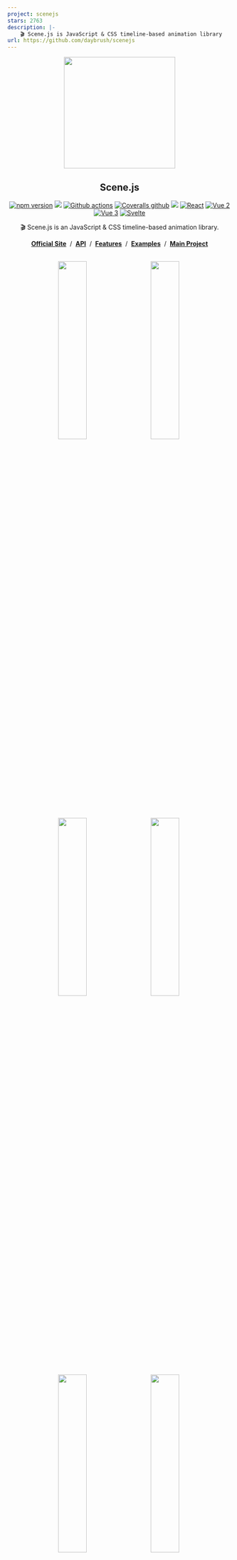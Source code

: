 ```yaml
---
project: scenejs
stars: 2763
description: |-
    🎬 Scene.js is JavaScript & CSS timeline-based animation library
url: https://github.com/daybrush/scenejs
---
```



<p align="middle"><img src="https://daybrush.com/scenejs/images/clapperboard.png" width="250"/></p>
<h2 align="middle">Scene.js</h2>
<p align="middle">
<a href="https://www.npmjs.com/package/scenejs" target="_blank"><img src="https://img.shields.io/npm/v/scenejs.svg?style=flat-square&color=007acc&label=version" alt="npm version" /></a>
<img src="https://img.shields.io/badge/language-typescript-blue.svg?style=flat-square"/>
<a href="https://github.com/daybrush/scenejs/actions" target="_blank"><img alt="Github actions" src="https://img.shields.io/github/actions/workflow/status/daybrush/scenejs/test.yml?branch=master&style=flat-square" /></a>
<a href="https://coveralls.io/github/daybrush/scenejs?branch=master&style=flat-square" target="_blank"><img alt="Coveralls github" src="https://img.shields.io/coveralls/github/daybrush/scenejs.svg?style=flat-square&label=%E2%9C%85%20coverage" /></a>
<a href="https://github.com/daybrush/scenejs/blob/master/LICENSE" target="_blank"><img src="https://img.shields.io/github/license/daybrush/scenejs.svg?style=flat-square&label=license&color=08CE5D"/></a>
<a href="https://github.com/daybrush/scenejs/tree/master/packages/react-scenejs" target="_blank"><img alt="React" src="https://img.shields.io/static/v1.svg?label=&message=React&style=flat-square&color=61daeb"></a> 
<a href="https://github.com/daybrush/scenejs/tree/master/packages/vue2-scenejs" target="_blank"><img
    alt="Vue 2"
    src="https://img.shields.io/static/v1.svg?label=&message=Vue2&style=flat-square&color=3fb984"></a>
<a href="https://github.com/daybrush/scenejs/tree/master/packages/vue-scenejs" target="_blank"><img
    alt="Vue 3"
    src="https://img.shields.io/static/v1.svg?label=&message=Vue%203&style=flat-square&color=3fb984"></a>
 <a href="https://github.com/daybrush/scenejs/tree/master/packages/svelte-scenejs" target="_blank"><img alt="Svelte" src="https://img.shields.io/static/v1.svg?label=&message=Svelte&style=flat-square&color=C82B38"></a>
</p>


<p align="middle">🎬 Scene.js is an JavaScript & CSS timeline-based animation library.</p>

<p align="middle"><a href="https://daybrush.com/scenejs"><strong>Official Site</strong></a> &nbsp;/&nbsp; <a href="https://daybrush.com/scenejs/release/latest/doc"><strong>API</strong></a> &nbsp;/&nbsp; <a href="https://daybrush.com/scenejs/features.html"><strong>Features</strong></a> &nbsp;/&nbsp; <a href="https://codepen.io/collection/DLWxrd/"><strong>Examples</strong></a> &nbsp;/&nbsp; <a href="https://github.com/daybrush/scena"><strong>Main Project</strong></a></p>
<br/>
<p align="middle" style="max-width: 1000px; margin: 0px auto;" >
  <a href="https://codepen.io/daybrush/pen/arQpYb" target="_blank"><img src="https://daybrush.com/scenejs/images/daybrush.gif" width="280" style="min-width:200px;max-width:320px;width: 32%;"/></a>&nbsp;
  <a href="https://codepen.io/daybrush/pen/EQPPBg" target="_blank"><img src="https://daybrush.com/scenejs/images/tree.gif" width="280" style="min-width:200px;max-width:320px;width: 32%;"/></a>&nbsp;
  <a href="https://codepen.io/daybrush/pen/QYRyMd" target="_blank"><img src="https://daybrush.com/scenejs/images/card.gif" width="280" style="min-width:200px;max-width:320px;width: 32%;"/></a>&nbsp;
  <a href="https://codepen.io/daybrush/pen/zWMeJW" target="_blank"><img src="https://daybrush.com/scenejs/images/circleburst.gif" width="280" style="min-width:200px;max-width:320px;width: 32%;"/></a>&nbsp;
  <a href="https://codepen.io/daybrush/pen/aYPjjM" target="_blank"><img src="https://daybrush.com/scenejs/example/scenejs.gif" width="280" style="min-width:200px;max-width:320px;width: 32%;"/></a>&nbsp;
  <a href="https://codepen.io/daybrush/pen/ydMJKR" target="_blank"><img src="https://daybrush.com/scenejs/images/panda.gif" width="280" style="min-width:200px;max-width:320px;width: 32%;"/></a>&nbsp;
  <a href="https://codepen.io/daybrush/pen/vRrbXG" target="_blank"><img src="https://daybrush.com/scenejs/example/raindrop.gif" width="280" style="min-width:200px;max-width:320px;width: 32%;"/></a>&nbsp;
  <a href="https://codepen.io/daybrush/pen/RMBXBm" target="_blank"><img src="https://daybrush.com/scenejs/example/search.gif" width="280" style="min-width:200px;max-width:320px;width: 32%;"/></a>&nbsp;
  <a href="https://codepen.io/daybrush/pen/pLxQGY" target="_blank"><img src="https://daybrush.com/scenejs/example/motion.gif" width="280" style="min-width:200px;max-width:320px;width: 32%;"/></a>&nbsp;
</p>


## 🚀 Examples
* [ClapperBoard Animation](https://codepen.io/daybrush/pen/VRomqr)
* [Panda eating Bamboo Animation](https://codepen.io/daybrush/pen/ydMJKR)
* [Circle Burst](https://codepen.io/daybrush/pen/zWMeJW)
* [Motion Effect](https://codepen.io/daybrush/pen/pLxQGY)
* [Tree Animation](https://codepen.io/daybrush/pen/EQPPBg)
* [Snow Animation](https://codepen.io/daybrush/pen/eoYGrx)
* [Card Rotation](https://codepen.io/daybrush/pen/QYRyMd)
* [Raindrop Effect](https://codepen.io/daybrush/pen/vRrbXG)
* [Cube](https://codepen.io/daybrush/pen/ybxwpV)
* [Shape](https://codepen.io/daybrush/pen/VXVgpE) 
* [Timer](https://codepen.io/daybrush/pen/OdMMXd)

[**More Examples**](https://codepen.io/collection/DLWxrd/)


## ⚙️ Installation
```bash
$ npm install scenejs
```
```html
<script src="//daybrush.com/scenejs/release/latest/dist/scene.min.js"></script>
```

## 📄 Documents
* [API Documentation](https://daybrush.com/scenejs/release/latest/doc/)
* [Features Documentation](https://daybrush.com/scenejs/features.html)

## 📦 Packages
|Package|Version|Description|
|---|---|---|
|[**react-scenejs**](https://github.com/daybrush/scenejs/tree/master/packages/react-scenejs)|[![](https://img.shields.io/npm/v/react-scenejs.svg?style=flat-square)](https://npmjs.com/package/react-scenejs)|A React Component that create JavaScript & CSS timeline-based animation with Scene.js.|
|[**svelte-scenejs**](https://github.com/daybrush/scenejs/tree/master/packages/svelte-scenejs)|[![](https://img.shields.io/npm/v/svelte-scenejs.svg?style=flat-square)](https://npmjs.com/package/svelte-scenejs)|A Svelte Component that create JavaScript & CSS timeline-based animation with Scene.js.|
|[**vue-scenejs**](https://github.com/daybrush/scenejs/tree/master/packages/vue3-scenejs)|[![](https://img.shields.io/npm/v/vue-scenejs.svg?style=flat-square)](https://npmjs.com/package/vue-scenejs)|A Vue 3 Component that create JavaScript & CSS timeline-based animation with Scene.js.|
|[**vue2-scenejs**](https://github.com/daybrush/scenejs/tree/master/packages/vue-scenejs)|[![](https://img.shields.io/npm/v/vue2-scenejs.svg?style=flat-square)](https://npmjs.com/package/vue2-scenejs)|A Vue 2 Component that create JavaScript & CSS timeline-based animation with Scene.js.|
|[**@scenejs/render**](https://github.com/daybrush/scenejs-render)|[![](https://img.shields.io/npm/v/@scenejs/render.svg?style=flat-square)](https://npmjs.com/package/@scenejs/render)|Make a movie of CSS animation through Scene.js.|
|[**@scenejs/effects**](https://github.com/daybrush/scenejs-effects)|[![](https://img.shields.io/npm/v/@scenejs/effects.svg?style=flat-square)](https://npmjs.com/package/@scenejs/effects)|Effect collection library where you can add scene effects to Scene.js.|
|[**@scenejs/timeline**](https://github.com/daybrush/scenejs-timeline)|[![](https://img.shields.io/npm/v/@scenejs/timeline.svg?style=flat-square)](https://npmjs.com/package/@scenejs/timeline)|A library that represents the timeline of Scene.js. You can control time, properties, and items.|
|[**@scenejs/media**](https://github.com/daybrush/scenejs-media)|[![](https://img.shields.io/npm/v/@scenejs/media.svg?style=flat-square)](https://npmjs.com/package/@scenejs/media)|A library for playing or controlling media with Scene.js.|
|[**@scenejs/iframe**](https://github.com/daybrush/scenejs-iframe)|[![](https://img.shields.io/npm/v/@scenejs/iframe.svg?style=flat-square)](https://npmjs.com/package/@scenejs/iframe)|A library that control the animation of iframe with Scene.js.|


## 🎬 Make Scene
```javascript
import Scene from "scenejs";

const scene = new Scene({
  ".class": {
    0: "left: 0px; top: 0px; transform: translate(0px);",
    1: {
      "left": "100px",
      "top": "0px",
      transform: "translate(50px)",
    },
    2: {
      "left": "200px",
      "top": "100px",
      transform: {
        translate: "100px",
      },
    }
  }
}, {
  selector: true,
  easing: "ease-in-out",
}).play();
```
## 🎬 Add Media (Audio/Video)
This library supports adding video and audio components to your scene. To add a video or an audio, you need to install @scenejs/media library.
### Add necessary npm package
```sh
$ npm i @scenejs/media
```
### How to use
```javascript

import MediaScene from '@scenejs/media';

const mediaScene = new MediaScene();
    mediaScene
        .addMedia("background", "./background.mp3")
        .seek(0, 40.79);
    
    mediaScene
        .addMedia("video", "./video.mp4")
        .seek(0, 40.79)
        .setVolume(1)
        .setPlaySpeed(1)
        .setDelay(startTime);

    scene.setItem("video",mediaScene);
```
Please note that this library uses the built-in capability of your browser to play audio and video files. Make sure necessary codecs are installed, and the browser supports the video/audio file being added to the project

## ✨ Effects

* [typing](https://daybrush.com/scenejs/features.html#typing)
* [flip](https://daybrush.com/scenejs/features.html#flip)
* [flipX](https://daybrush.com/scenejs/features.html#flipx)
* [flipY](https://daybrush.com/scenejs/features.html#flipy)
* [shake](https://daybrush.com/scenejs/features.html#shake)
* [shakeX](https://daybrush.com/scenejs/features.html#shakex)
* [shakeY](https://daybrush.com/scenejs/features.html#shakey)
* [wipeIn](https://daybrush.com/scenejs/features.html#wipein)
* [wipeOut](https://daybrush.com/scenejs/features.html#wipeout)
* [zoomIn](https://daybrush.com/scenejs/features.html#zoomin)
* [zoomOut](https://daybrush.com/scenejs/features.html#zoomout)
* [blink](https://daybrush.com/scenejs/features.html#bllink)
* [fadeIn](https://daybrush.com/scenejs/features.html#fadein)
* [fadeOut](https://daybrush.com/scenejs/features.html#fadeout)
* [transition](https://daybrush.com/scenejs/features.html#transition)


## 🌐 Supported Browsers

|Internet Explorer|Chrome|FireFox|Safari|Opera|
|---|---|---|---|---|
|9+(10+ playCSS)|latest|latest|latest|latest|

## ⭐️ Show Your Support
Please give a ⭐️ if this project helped you!


## 👏 Contributing

If you have any questions or requests or want to contribute to `scenejs` or other packages, please write the [issue](https://github.com/daybrush/scenejs/issues) or give me a Pull Request freely.


### Code Contributors

This project exists thanks to all the people who contribute. [[Contribute](CONTRIBUTING.md)].

<a href="https://github.com/daybrush/scenejs/graphs/contributors">
  <img src="https://contrib.rocks/image?repo=daybrush/scenejs" />
</a>


## Sponsors
<p align="center">
	<a href="https://daybrush.com/sponsors/sponsors.svg">
		<img src="https://daybrush.com/sponsors/sponsors.svg"/>
	</a>
</p>


## 🐞 Bug Report

If you find a bug, please report to us opening a new [Issue](https://github.com/daybrush/scenejs/issues) on GitHub.



## 📝 License

This project is [MIT](https://github.com/daybrush/scenejs/blob/master/LICENSE) licensed.

```
MIT License

Copyright (c) 2016 Daybrush

Permission is hereby granted, free of charge, to any person obtaining a copy
of this software and associated documentation files (the "Software"), to deal
in the Software without restriction, including without limitation the rights
to use, copy, modify, merge, publish, distribute, sublicense, and/or sell
copies of the Software, and to permit persons to whom the Software is
furnished to do so, subject to the following conditions:

The above copyright notice and this permission notice shall be included in all
copies or substantial portions of the Software.

THE SOFTWARE IS PROVIDED "AS IS", WITHOUT WARRANTY OF ANY KIND, EXPRESS OR
IMPLIED, INCLUDING BUT NOT LIMITED TO THE WARRANTIES OF MERCHANTABILITY,
FITNESS FOR A PARTICULAR PURPOSE AND NONINFRINGEMENT. IN NO EVENT SHALL THE
AUTHORS OR COPYRIGHT HOLDERS BE LIABLE FOR ANY CLAIM, DAMAGES OR OTHER
LIABILITY, WHETHER IN AN ACTION OF CONTRACT, TORT OR OTHERWISE, ARISING FROM,
OUT OF OR IN CONNECTION WITH THE SOFTWARE OR THE USE OR OTHER DEALINGS IN THE
SOFTWARE.
```

